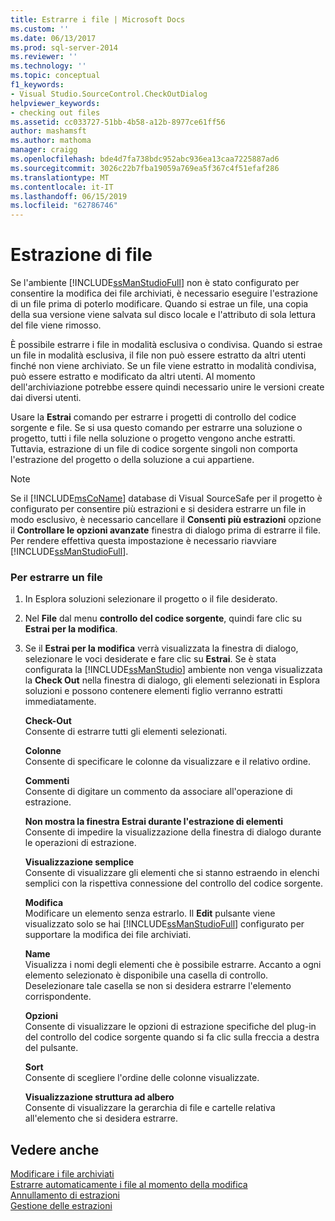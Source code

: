 ```yaml
---
title: Estrarre i file | Microsoft Docs
ms.custom: ''
ms.date: 06/13/2017
ms.prod: sql-server-2014
ms.reviewer: ''
ms.technology: ''
ms.topic: conceptual
f1_keywords:
- Visual Studio.SourceControl.CheckOutDialog
helpviewer_keywords:
- checking out files
ms.assetid: cc033727-51bb-4b58-a12b-8977ce61ff56
author: mashamsft
ms.author: mathoma
manager: craigg
ms.openlocfilehash: bde4d7fa738bdc952abc936ea13caa7225887ad6
ms.sourcegitcommit: 3026c22b7fba19059a769ea5f367c4f51efaf286
ms.translationtype: MT
ms.contentlocale: it-IT
ms.lasthandoff: 06/15/2019
ms.locfileid: "62786746"
---
```

# <a name="check-out-files"></a>Estrazione di file
  Se l'ambiente [!INCLUDE[ssManStudioFull](../includes/ssmanstudiofull-md.md)] non è stato configurato per consentire la modifica dei file archiviati, è necessario eseguire l'estrazione di un file prima di poterlo modificare. Quando si estrae un file, una copia della sua versione viene salvata sul disco locale e l'attributo di sola lettura del file viene rimosso.  
  
 È possibile estrarre i file in modalità esclusiva o condivisa. Quando si estrae un file in modalità esclusiva, il file non può essere estratto da altri utenti finché non viene archiviato. Se un file viene estratto in modalità condivisa, può essere estratto e modificato da altri utenti. Al momento dell'archiviazione potrebbe essere quindi necessario unire le versioni create dai diversi utenti.  
  
 Usare la **Estrai** comando per estrarre i progetti di controllo del codice sorgente e file. Se si usa questo comando per estrarre una soluzione o progetto, tutti i file nella soluzione o progetto vengono anche estratti. Tuttavia, estrazione di un file di codice sorgente singoli non comporta l'estrazione del progetto o della soluzione a cui appartiene.  
  
> [!NOTE]  
>  Se il [!INCLUDE[msCoName](../includes/msconame-md.md)] database di Visual SourceSafe per il progetto è configurato per consentire più estrazioni e si desidera estrarre un file in modo esclusivo, è necessario cancellare il **Consenti più estrazioni** opzione il  **Controllare le opzioni avanzate** finestra di dialogo prima di estrarre il file. Per rendere effettiva questa impostazione è necessario riavviare [!INCLUDE[ssManStudioFull](../includes/ssmanstudiofull-md.md)].  
  
### <a name="to-check-out-a-file"></a>Per estrarre un file  
  
1.  In Esplora soluzioni selezionare il progetto o il file desiderato.  
  
2.  Nel **File** dal menu **controllo del codice sorgente**, quindi fare clic su **Estrai per la modifica**.  
  
3.  Se il **Estrai per la modifica** verrà visualizzata la finestra di dialogo, selezionare le voci desiderate e fare clic su **Estrai**. Se è stata configurata la [!INCLUDE[ssManStudio](../includes/ssmanstudio-md.md)] ambiente non venga visualizzata la **Check Out** nella finestra di dialogo, gli elementi selezionati in Esplora soluzioni e possono contenere elementi figlio verranno estratti immediatamente.  
  
     **Check-Out**  
     Consente di estrarre tutti gli elementi selezionati.  
  
     **Colonne**  
     Consente di specificare le colonne da visualizzare e il relativo ordine.  
  
     **Commenti**  
     Consente di digitare un commento da associare all'operazione di estrazione.  
  
     **Non mostra la finestra Estrai durante l'estrazione di elementi**  
     Consente di impedire la visualizzazione della finestra di dialogo durante le operazioni di estrazione.  
  
     **Visualizzazione semplice**  
     Consente di visualizzare gli elementi che si stanno estraendo in elenchi semplici con la rispettiva connessione del controllo del codice sorgente.  
  
     **Modifica**  
     Modificare un elemento senza estrarlo. Il **Edit** pulsante viene visualizzato solo se hai [!INCLUDE[ssManStudioFull](../includes/ssmanstudiofull-md.md)] configurato per supportare la modifica dei file archiviati.  
  
     **Name**  
     Visualizza i nomi degli elementi che è possibile estrarre. Accanto a ogni elemento selezionato è disponibile una casella di controllo. Deselezionare tale casella se non si desidera estrarre l'elemento corrispondente.  
  
     **Opzioni**  
     Consente di visualizzare le opzioni di estrazione specifiche del plug-in del controllo del codice sorgente quando si fa clic sulla freccia a destra del pulsante.  
  
     **Sort**  
     Consente di scegliere l'ordine delle colonne visualizzate.  
  
     **Visualizzazione struttura ad albero**  
     Consente di visualizzare la gerarchia di file e cartelle relativa all'elemento che si desidera estrarre.  
  
## <a name="see-also"></a>Vedere anche  
 [Modificare i file archiviati](../../2014/database-engine/edit-checked-in-files.md)   
 [Estrarre automaticamente i file al momento della modifica](../../2014/database-engine/automatically-check-out-files-upon-edit.md)   
 [Annullamento di estrazioni](../../2014/database-engine/undo-checkouts.md)   
 [Gestione delle estrazioni](../../2014/database-engine/manage-checkouts.md)  
  
  
